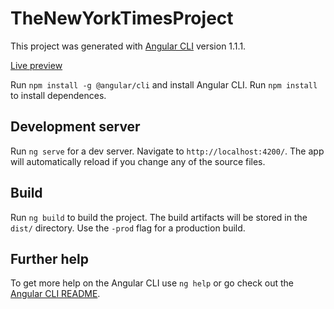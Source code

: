 # TheNewYorkTimesProject

This project was generated with [Angular CLI](https://github.com/angular/angular-cli) version 1.1.1.

[Live preview](https://grzegorzstanczyk.github.io/The-New-York-Times-Project-live.github.io/)

Run `npm install -g @angular/cli` and install Angular CLI.
Run `npm install` to install dependences.

## Development server

Run `ng serve` for a dev server. Navigate to `http://localhost:4200/`. The app will automatically reload if you change any of the source files.

## Build

Run `ng build` to build the project. The build artifacts will be stored in the `dist/` directory. Use the `-prod` flag for a production build.

## Further help

To get more help on the Angular CLI use `ng help` or go check out the [Angular CLI README](https://github.com/angular/angular-cli/blob/master/README.md).
